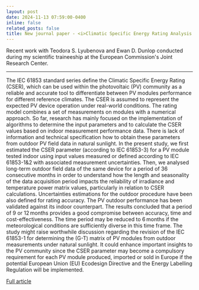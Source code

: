 ```yaml
---
layout: post
date: 2024-11-13 07:59:00-0400
inline: false
related_posts: false
title: New journal paper - <i>Climatic Specific Energy Rating Analysis of Outdoor PV Field Data</i>
---
```


Recent work with Teodora S. Lyubenova and Ewan D. Dunlop conducted during my scientific traineeship at the European Commission's Joint Research Center. 

---
The IEC 61853 standard series define the Climatic Specific Energy Rating (CSER), which can be used within the photovoltaic (PV) community as a reliable and accurate tool to differentiate between PV modules performance for different reference climates. The CSER is assumed to represent the expected PV device operation under real-world conditions. The rating model combines a set of measurements on modules with a numerical approach. So far, research has mainly focused on the implementation of algorithms to determine the input parameters and to calculate the CSER values based on indoor measurement performance data. There is lack of information and technical specification how to obtain these parameters from outdoor PV field data in natural sunlight. In the present study, we first estimated the CSER parameter (according to IEC 61853-3) for a PV module tested indoor using input values measured or defined according to IEC 61853-1&2 with associated measurement uncertainties. Then, we analysed long-term outdoor field data of the same device for a period of 36 consecutive months in order to understand how the length and seasonality of the data acquisition period impacts the reliability of irradiance and temperature power matrix values, particularly in relation to CSER calculations. Uncertainties estimations for the outdoor procedure have been also defined for rating accuracy. The PV outdoor performance has been validated against its indoor counterpart. The results concluded that a period of 9 or 12 months provides a good compromise between accuracy, time and cost-effectiveness. The time period may be reduced to 6 months if the meteorological conditions are sufficiently diverse in this time frame. The study might raise worthwhile discussion regarding the revision of the IEC 61853-1 for determining the (G-T) matrix of PV modules from outdoor measurements under natural sunlight. It could enhance important insights to the PV community since the CSER parameter may become a compulsory requirement for each PV module produced, imported or sold in Europe if the potential European Union (EU) Ecodesign Directive and the Energy Labelling Regulation will be implemented.

[Full article](https://onlinelibrary.wiley.com/doi/10.1002/pip.3864)
